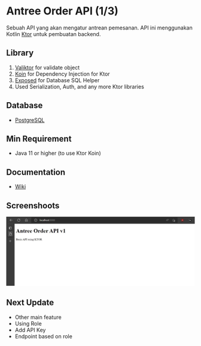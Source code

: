 # Antree Order API (1/3)
Sebuah API yang akan mengatur antrean pemesanan. API ini menggunakan Kotlin [Ktor](https://ktor.io/) 
untuk pembuatan backend.

## Library
1. [Valiktor](https://github.com/valiktor/valiktor) for validate object
2. [Koin](https://insert-koin.io/docs/reference/koin-ktor/ktor/) for Dependency Injection for Ktor
3. [Exposed](https://github.com/JetBrains/Exposed) for Database SQL Helper
4. Used Serialization, Auth, and any more Ktor libraries

## Database
- [PostgreSQL](https://www.postgresql.org/)

## Min Requirement
- Java 11 or higher (to use Ktor Koin)

## Documentation
 - [Wiki](../../wiki)

## Screenshoots
![Index](/screenshoots/index.jpg)

## Next Update
- Other main feature
- Using Role
- Add API Key
- Endpoint based on role

